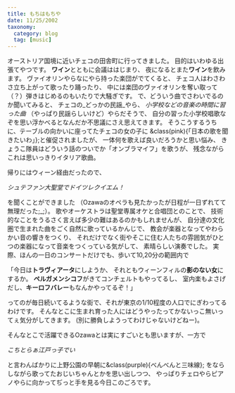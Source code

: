 ```yaml
---
title: もちはもちや
date: 11/25/2002
taxonomy:
  category: blog
  tag: [music]
---
```



オーストリア国境に近いチェコの田舎町に行ってきました。
目的はいわゆる出張てやつです。
**ワイン**とともに会議ははじまり、
夜になるとまた**ワイン**を飲みます。
ヴァイオリンやらなにやら持った楽団がでてくると、
チェコ人はわさわさ立ち上がって歌ったり踊ったり、
中には楽団のヴァイオリンを奪い取って（？）弾きはじめるのもいたりで大騒ぎです。
で、どういう曲でさわいでるのか聞いてみると、
チェコの_どっかの民謡_やら、
_小学校などの音楽の時間に習った曲_
（やっぱり民謡らしいけど）やらだそうで、
自分の習った小学校唱歌なぞを思い浮かべるとなんだか不思議にさえ思えてきます。
そうこうするうちに、テーブルの向かいに座ってたチェコの女の子に
&class(pink){「日本の歌を聞きたいわ」};と催促されましたが、
一体何を歌えば良いだろうかと思い悩み、
きょうこ隊員はどういう話のついでか「オンブラマイフ」を歌うが、
残念ながらこれは思いっきりイタリア歌曲。

帰りにはウィーン経由だったので、
> 
_シュテファン大聖堂でドイツレクイエム！_

を聞くことができました
（Ozawaのオペラも見たかったが日程が一日ずれてて無理だった;_;）。
歌やオーケストラは聖堂専属オケと合唱団とのことで、
技術的なことをうるさく言えば多少の難はあるのかもしれませんが、
自分達の文化圏で生まれた曲をごく自然に歌っているかんじで、
教会が楽器となってやわらかい音の響きをつくり、
それだけでなく街やそこに住む人たちの雰囲気がひとつの楽器になって音楽をつくっている気がして、
素晴らしい演奏でした。
実際、ほんの一日のコンサートだけでも、歩いて10,20分の範囲内で
> 
「今日は**トラヴィアータ**にしようか、
それともウィーンフィルの**影のない女**にするか。
**ペルガメンシコフ**がきてコンチェルトもやってるし、
室内楽もよさげだし、**キーロフバレー**もなんかやってるぞ！」

ってのが毎日続いてるような街で、それが東京の1/10程度の人口でにぎわってるわけです。
そんなとこに生まれ育った人にはどうやったってかないっこ無いってぇ気分がしてきます。
(別に勝負しようってわけじゃないけどねー)。

そんなとこで活躍できるOzawaとは実にすごいとも思いますが、一方で
> 
_こちとらぁ江戸っ子でい_

と言わんばかりに上野公園の早朝に&class(purple){べんべんと三味線};
をならしながら歌ってたおじいちゃんとかを思い出しつつ、
やっぱりチェロやらピアノやらに向かってぢっと手を見る今日このごろです。